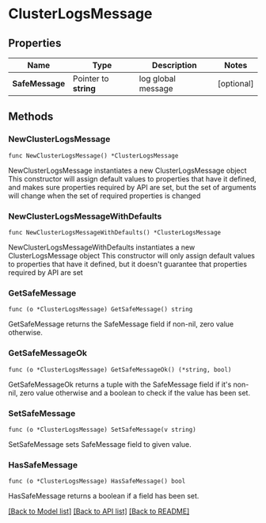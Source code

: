# ClusterLogsMessage

## Properties

Name | Type | Description | Notes
------------ | ------------- | ------------- | -------------
**SafeMessage** | Pointer to **string** | log global message | [optional] 

## Methods

### NewClusterLogsMessage

`func NewClusterLogsMessage() *ClusterLogsMessage`

NewClusterLogsMessage instantiates a new ClusterLogsMessage object
This constructor will assign default values to properties that have it defined,
and makes sure properties required by API are set, but the set of arguments
will change when the set of required properties is changed

### NewClusterLogsMessageWithDefaults

`func NewClusterLogsMessageWithDefaults() *ClusterLogsMessage`

NewClusterLogsMessageWithDefaults instantiates a new ClusterLogsMessage object
This constructor will only assign default values to properties that have it defined,
but it doesn't guarantee that properties required by API are set

### GetSafeMessage

`func (o *ClusterLogsMessage) GetSafeMessage() string`

GetSafeMessage returns the SafeMessage field if non-nil, zero value otherwise.

### GetSafeMessageOk

`func (o *ClusterLogsMessage) GetSafeMessageOk() (*string, bool)`

GetSafeMessageOk returns a tuple with the SafeMessage field if it's non-nil, zero value otherwise
and a boolean to check if the value has been set.

### SetSafeMessage

`func (o *ClusterLogsMessage) SetSafeMessage(v string)`

SetSafeMessage sets SafeMessage field to given value.

### HasSafeMessage

`func (o *ClusterLogsMessage) HasSafeMessage() bool`

HasSafeMessage returns a boolean if a field has been set.


[[Back to Model list]](../README.md#documentation-for-models) [[Back to API list]](../README.md#documentation-for-api-endpoints) [[Back to README]](../README.md)



